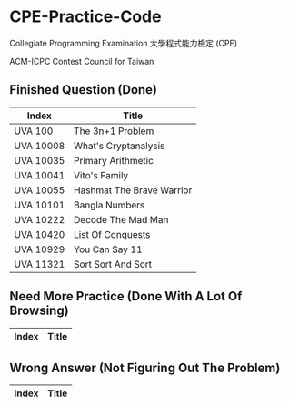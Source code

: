 # CPE-Practice-Code

Collegiate Programming Examination 大學程式能力檢定 (CPE)

ACM-ICPC Contest Council for Taiwan

## Finished Question (Done)

|Index|Title|
|-----|-----|
|UVA 100|The 3n+1 Problem|
|UVA 10008|What's Cryptanalysis|
|UVA 10035|Primary Arithmetic|
|UVA 10041|Vito's Family|
|UVA 10055|Hashmat The Brave Warrior|
|UVA 10101|Bangla Numbers|
|UVA 10222|Decode The Mad Man|
|UVA 10420|List Of Conquests|
|UVA 10929|You Can Say 11|
|UVA 11321|Sort Sort And Sort|

## Need More Practice (Done With A Lot Of Browsing)

|Index|Title|
|-----|-----|

## Wrong Answer (Not Figuring Out The Problem)

|Index|Title|
|-----|-----|
